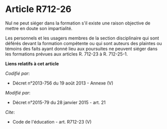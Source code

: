 # Article R712-26

Nul ne peut siéger dans la formation s'il existe une raison objective de mettre en doute son impartialité. 

Les personnels et les usagers membres de la section disciplinaire qui sont déférés devant la formation compétente ou qui sont
auteurs des plaintes ou témoins des faits ayant donné lieu aux poursuites ne peuvent siéger dans les formations prévues aux
articles R. 712-23 à R. 712-25-1.

**Liens relatifs à cet article**

_Codifié par_:

  - Décret n°2013-756 du 19 août 2013 -  Annexe (V)

_Modifié par_:

  - Décret n°2015-79 du 28 janvier 2015 - art. 21

_Cite_:

  - Code de l'éducation - art. R712-23 (V)
